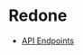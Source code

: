 # Redone

- [API Endpoints](https://strapi.io/documentation/3.0.0-beta.x/content-api/api-endpoints.html)